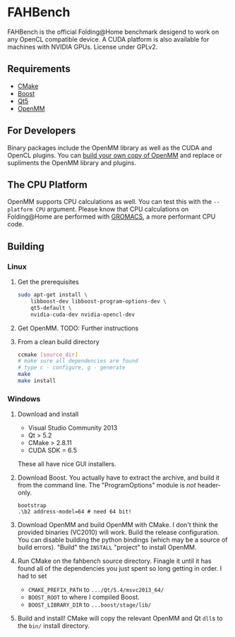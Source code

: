 FAHBench
========

FAHBench is the official Folding@Home benchmark desigend to work on any
OpenCL compatible device. A CUDA platform is also available for machines
with NVIDIA GPUs. License under GPLv2.

Requirements
------------

 - [CMake](http://www.cmake.org/)  
 - [Boost](http://www.boost.org/)
 - [Qt5](http://qt-project.org/)  
 - [OpenMM](http://openmm.org/)


For Developers
--------------

Binary packages include the OpenMM library as well as the CUDA and OpenCL
plugins. You can [build your own copy of
OpenMM](http://github.com/pandegroup/openmm/) and replace or supliments the
OpenMM library and plugins.

The CPU Platform
----------------

OpenMM supports CPU calculations as well. You can test this with the
`--platform CPU` argument. Please know that CPU calculations on
Folding@Home are performed with [GROMACS](http://gromacs.org), a more
performant CPU code.

Building
--------

### Linux

 1. Get the prerequisites

    ```bash
    sudo apt-get install \
        libboost-dev libboost-program-options-dev \
        qt5-default \
        nvidia-cuda-dev nvidia-opencl-dev
    ```

 1. Get OpenMM. TODO: Further instructions

 1. From a clean build directory

    ```bash
    ccmake [source_dir]
    # make sure all dependencies are found
    # type c - configure, g - generate
    make
    make install
    ```

### Windows

 1. Download and install 
	  - Visual Studio Community 2013
	  - Qt > 5.2
	  - CMake > 2.8.11
	  - CUDA SDK = 6.5

	These all have nice GUI installers.

 2. Download Boost. You actually have to extract the archive, and build it
    from the command line. The "ProgramOptions" module is *not*
    header-only.

	```batch
	bootstrap
	.\b2 address-model=64 # need 64 bit!
	```

 3. Download OpenMM and build OpenMM with CMake. I don't think the provided
    binaries (VC2010) will work. Build the release configuration. You can
    disable building the python bindings (which may be a source of build
    errors). "Build" the `INSTALL` "project" to install OpenMM.

 4. Run CMake on the fahbench source directory. Finagle it until it has
    found all of the dependencies you just spent so long getting in order.
    I had to set
	 
     - `CMAKE_PREFIX_PATH` to `.../Qt/5.4/msvc2013_64/`
	 - `BOOST_ROOT` to where I compiled	Boost. 
	 - `BOOST_LIBRARY_DIR` to `...boost/stage/lib/`

 5. Build and install! CMake will copy the relevant OpenMM and Qt `dll`s to
    the `bin/` install directory.

